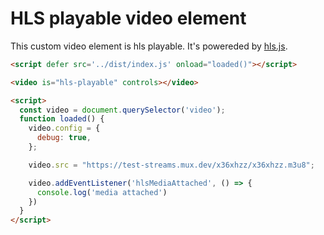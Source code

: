 # HLS playable video element
This custom video element is hls playable. It's powereded by [hls.js](https://github.com/video-dev/hls.js).

```html
<script defer src='../dist/index.js' onload="loaded()"></script>

<video is="hls-playable" controls></video>

<script>
  const video = document.querySelector('video');
  function loaded() {
    video.config = {
      debug: true,
    };

    video.src = "https://test-streams.mux.dev/x36xhzz/x36xhzz.m3u8";

    video.addEventListener('hlsMediaAttached', () => {
      console.log('media attached')
    })
  }
</script>
```
